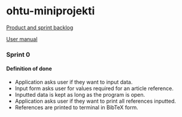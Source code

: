 # ohtu-miniprojekti

[Product and sprint backlog](https://docs.google.com/spreadsheets/d/1uLXQf_AoPL6ly2yu5XrqHldBCUcM7QaakHexxE-Yq5s/edit#gid=0)

[User manual](https://github.com/helinal/ohtu-miniprojekti/blob/main/documentation/user_manual.md)

### Sprint 0

#### Definition of done

 - Application asks user if they want to input data.
 - Input form asks user for values required for an article reference.
 - Inputted data is kept as long as the program is open.
 - Application asks user if they want to print all references inputted.
 - References are printed to terminal in BibTeX form.

